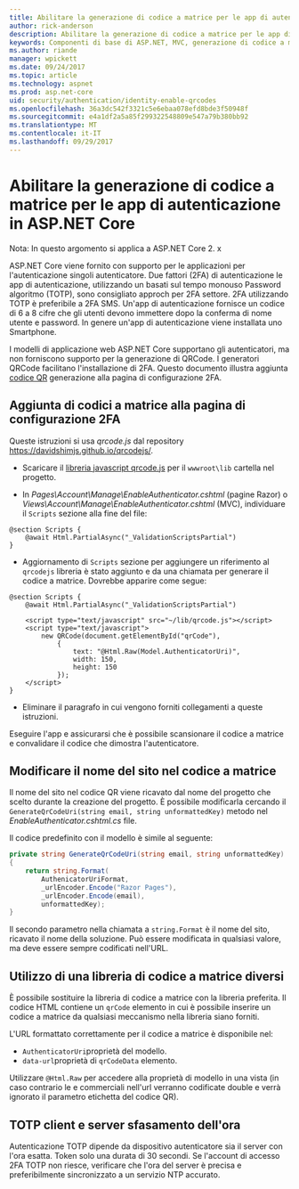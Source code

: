 ```yaml
---
title: Abilitare la generazione di codice a matrice per le app di autenticazione in ASP.NET Core
author: rick-anderson
description: Abilitare la generazione di codice a matrice per le app di autenticazione in ASP.NET Core
keywords: Componenti di base di ASP.NET, MVC, generazione di codice a matrice, l'autenticatore, 2FA
ms.author: riande
manager: wpickett
ms.date: 09/24/2017
ms.topic: article
ms.technology: aspnet
ms.prod: asp.net-core
uid: security/authentication/identity-enable-qrcodes
ms.openlocfilehash: 36a3dc542f3321c5e6ebaa078efd8bde3f50948f
ms.sourcegitcommit: e4a1df2a5a85f299322548809e547a79b380bb92
ms.translationtype: MT
ms.contentlocale: it-IT
ms.lasthandoff: 09/29/2017
---
```

# <a name="enabling-qr-code-generation-for-authenticator-apps-in-aspnet-core"></a>Abilitare la generazione di codice a matrice per le app di autenticazione in ASP.NET Core

Nota: In questo argomento si applica a ASP.NET Core 2. x

ASP.NET Core viene fornito con supporto per le applicazioni per l'autenticazione singoli autenticatore. Due fattori (2FA) di autenticazione le app di autenticazione, utilizzando un basati sul tempo monouso Password algoritmo (TOTP), sono consigliato approch per 2FA settore. 2FA utilizzando TOTP è preferibile a 2FA SMS. Un'app di autenticazione fornisce un codice di 6 a 8 cifre che gli utenti devono immettere dopo la conferma di nome utente e password. In genere un'app di autenticazione viene installata uno Smartphone.

I modelli di applicazione web ASP.NET Core supportano gli autenticatori, ma non forniscono supporto per la generazione di QRCode. I generatori QRCode facilitano l'installazione di 2FA. Questo documento illustra aggiunta [codice QR](https://wikipedia.org/wiki/QR_code) generazione alla pagina di configurazione 2FA.

## <a name="adding-qr-codes-to-the-2fa-configuration-page"></a>Aggiunta di codici a matrice alla pagina di configurazione 2FA

Queste istruzioni si usa *qrcode.js* dal repository https://davidshimjs.github.io/qrcodejs/.

* Scaricare il [libreria javascript qrcode.js](https://davidshimjs.github.io/qrcodejs/) per il `wwwroot\lib` cartella nel progetto.

* In *Pages\Account\Manage\EnableAuthenticator.cshtml* (pagine Razor) o *Views\Account\Manage\EnableAuthenticator.cshtml* (MVC), individuare il `Scripts` sezione alla fine del file:

```cshtml
@section Scripts {
    @await Html.PartialAsync("_ValidationScriptsPartial")
}
```

* Aggiornamento di `Scripts` sezione per aggiungere un riferimento al `qrcodejs` libreria è stato aggiunto e da una chiamata per generare il codice a matrice. Dovrebbe apparire come segue:

```cshtml
@section Scripts {
    @await Html.PartialAsync("_ValidationScriptsPartial")

    <script type="text/javascript" src="~/lib/qrcode.js"></script>
    <script type="text/javascript">
        new QRCode(document.getElementById("qrCode"),
            {
                text: "@Html.Raw(Model.AuthenticatorUri)",
                width: 150,
                height: 150
            });
    </script>
}
```

* Eliminare il paragrafo in cui vengono forniti collegamenti a queste istruzioni.

Eseguire l'app e assicurarsi che è possibile scansionare il codice a matrice e convalidare il codice che dimostra l'autenticatore.

## <a name="change-the-site-name-in-the-qr-code"></a>Modificare il nome del sito nel codice a matrice

Il nome del sito nel codice QR viene ricavato dal nome del progetto che scelto durante la creazione del progetto. È possibile modificarla cercando il `GenerateQrCodeUri(string email, string unformattedKey)` metodo nel *EnableAuthenticator.cshtml.cs* file. 

Il codice predefinito con il modello è simile al seguente:

```c#
private string GenerateQrCodeUri(string email, string unformattedKey)
{
    return string.Format(
        AuthenicatorUriFormat,
        _urlEncoder.Encode("Razor Pages"),
        _urlEncoder.Encode(email),
        unformattedKey);
}
```

Il secondo parametro nella chiamata a `string.Format` è il nome del sito, ricavato il nome della soluzione. Può essere modificata in qualsiasi valore, ma deve essere sempre codificati nell'URL.

## <a name="using-a-different-qr-code-library"></a>Utilizzo di una libreria di codice a matrice diversi

È possibile sostituire la libreria di codice a matrice con la libreria preferita. Il codice HTML contiene un `qrCode` elemento in cui è possibile inserire un codice a matrice da qualsiasi meccanismo nella libreria siano forniti.

L'URL formattato correttamente per il codice a matrice è disponibile nel:

* `AuthenticatorUri`proprietà del modello.
* `data-url`proprietà di `qrCodeData` elemento. 

Utilizzare `@Html.Raw` per accedere alla proprietà di modello in una vista (in caso contrario le e commerciali nell'url verranno codificate double e verrà ignorato il parametro etichetta del codice QR).

## <a name="totp-client-and-server-time-skew"></a>TOTP client e server sfasamento dell'ora

Autenticazione TOTP dipende da dispositivo autenticatore sia il server con l'ora esatta. Token solo una durata di 30 secondi. Se l'account di accesso 2FA TOTP non riesce, verificare che l'ora del server è precisa e preferibilmente sincronizzato a un servizio NTP accurato.
